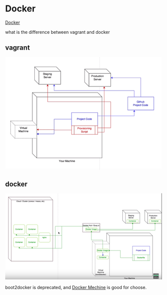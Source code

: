 
# Docker

[Docker](https://www.docker.com/)

what is the difference between vagrant and docker

vagrant
----
![vagrant](../images/vagrant.png)

docker
----
![docker](../images/docker.png)

boot2docker is deprecated, and [Docker Mechine](https://docs.docker.com/machine/) is good for choose.
